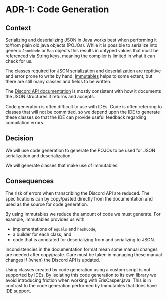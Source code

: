 # ADR-1: Code Generation

## Context

Serializing and deserializing JSON in Java works best when performing it to/from plain old java objects (POJOs).
While it is possible to serialize into generic `JsonNode` or `Map` objects this results in untyped values that
must be referenced via String keys, meaning the compiler is limited in what it can check for us.

The classes required for JSON serialization and deserialization are reptitive and error prone to write by hand.
[Immutables](https://immutables.github.io/) helps to some extent, but there are still many classes and fields to be written.

The [Discord API documentation](https://discordapp.com/developers/docs/intro) is mostly consistent with how it documents
the JSON structures it returns and accepts.

Code generation is often difficult to use with IDEs.
Code is often referring to classes that will not be committed, so we depend upon the IDE to generate these classes
so that the IDE can provide useful feedback regarding compilation errors.

## Decision

We will use code generation to generate the POJOs to be used for JSON serialization and deserialization.

We will generate classes that make use of Immutables.

## Consequences

The risk of errors when transcribing the Discord API are reduced.
The specifications can by copy/pasted directly from the documentation and used as the source for code generation.

By using Immutables we reduce the amount of code we must generate.
For example, Immutables provides us with
* implementations of `equals` and `hashCode`,
* a builder for each class, and
* code that is annotated for deserializing from and serializing to JSON.

Inconsistencies in the documentation format mean some manual changes are needed after copy/paste.
Care must be taken in managing these manual changes if (when) the Discord API is updated.

Using classes created by code generation using a custom script is not supported by IDEs. By isolating this code generation to its own library we avoid introducing friction when working with ErisCasper.java. This is in contrast to the code generation performed by Immutables that does have IDE support.
